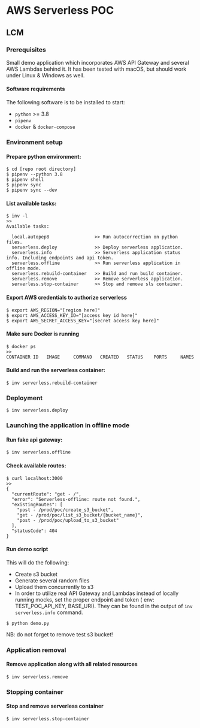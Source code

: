 # AWS Serverless POC

## LCM

### Prerequisites

Small demo application which incorporates AWS API Gateway and several AWS Lambdas behind it. It has been tested with
macOS, but should work under Linux & Windows as well.

#### Software requirements

The following software is to be installed to start:

- `python` >= 3.8
- `pipenv`
- `docker` & `docker-compose`

### Environment setup

#### Prepare python environment:

```
$ cd [repo root directory]
$ pipenv --python 3.8
$ pipenv shell
$ pipenv sync
$ pipenv sync --dev
```

#### List available tasks:

```
$ inv -l
>>
Available tasks:

  local.autopep8                 >> Run autocorrection on python files.
  serverless.deploy              >> Deploy serverless application.
  serverless.info                >> Serverless application status info. Including endpoints and api token.
  serverless.offline             >> Run serverless application in offline mode.
  serverless.rebuild-container   >> Build and run build container.
  serverless.remove              >> Remove serverless application.
  serverless.stop-container      >> Stop and remove sls container.

```

#### Export AWS credentials to authorize serverless

```
$ export AWS_REGION="[region here]"
$ export AWS_ACCESS_KEY_ID="[access key id here]"
$ export AWS_SECRET_ACCESS_KEY="[secret access key here]"

```

#### Make sure Docker is running

```
$ docker ps
>>
CONTAINER ID   IMAGE     COMMAND   CREATED   STATUS    PORTS     NAMES
```

#### Build and run the serverless container:

```
$ inv serverless.rebuild-container
```

### Deployment

```
$ inv serverless.deploy
```

### Launching the application in offline mode

#### Run fake api gateway:

```
$ inv serverless.offline
```

#### Check available routes:

```
$ curl localhost:3000
>>
{
  "currentRoute": "get - /",
  "error": "Serverless-offline: route not found.",
  "existingRoutes": [
    "post - /prod/poc/create_s3_bucket",
    "get - /prod/poc/list_s3_bucket/{bucket_name}",
    "post - /prod/poc/upload_to_s3_bucket"
  ],
  "statusCode": 404
}
```

#### Run demo script

This will do the following:

* Create s3 bucket
* Generate several random files
* Upload them concurrently to s3
* In order to utilize real API Gateway and Lambdas instead of locally running mocks, set the proper endpoint and token (
  env: TEST_POC_API_KEY, BASE_URI). They can be found in the output of `inv serverless.info` command.

```
$ python demo.py
```

NB: do not forget to remove test s3 bucket!

### Application removal

#### Remove application along with all related resources

```
$ inv serverless.remove
```

### Stopping container

#### Stop and remove serverless container

```
$ inv serverless.stop-container
```
